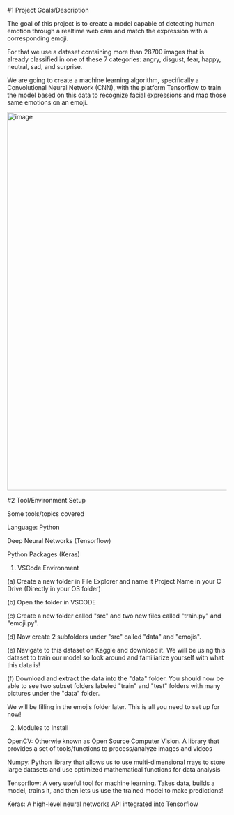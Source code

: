 #1 Project Goals/Description

The goal of this project is to create a model capable of detecting human emotion through a realtime web cam and match the expression with a corresponding emoji.

For that we use a dataset containing more than 28700 images that is already classified in one of these 7 categories: angry, disgust, fear, happy, neutral, sad, and surprise.

We are going to create a machine learning algorithm, specifically a Convolutional Neural Network (CNN), with the platform Tensorflow to train the model based on this data to recognize facial expressions and map those same emotions on an emoji.

<img width="868" alt="image" src="https://github.com/e-shen2022/FaceToEmoji_CNN/assets/104966589/4eb0b235-50ab-45a8-a304-d43b34b99fc4">

#2 Tool/Environment Setup

Some tools/topics covered

Language: Python

Deep Neural Networks (Tensorflow)

Python Packages (Keras)

1. VSCode Environment

(a) Create a new folder in File Explorer and name it Project Name in your C Drive (Directly in your OS folder)

(b) Open the folder in VSCODE

(c) Create a new folder called "src" and two new files called "train.py" and "emoji.py".

(d) Now create 2 subfolders under "src" called "data" and "emojis".

(e) Navigate to this dataset on Kaggle and download it. We will be using this dataset to train our model so look around and familiarize yourself with what this data is!

(f) Download and extract the data into the "data" folder. You should now be able to see two subset folders labeled "train" and "test" folders with many pictures under the "data" folder.

We will be filling in the emojis folder later. This is all you need to set up for now!

2. Modules to Install

OpenCV: Otherwie known as Open Source Computer Vision. A library that provides a set of tools/functions to process/analyze images and videos

Numpy: Python library that allows us to use multi-dimensional rrays to store large datasets and use optimized mathematical functions for data analysis

Tensorflow: A very useful tool for machine learning. Takes data, builds a model, trains it, and then lets us use the trained model to make predictions!

Keras: A high-level neural networks API integrated into Tensorflow


